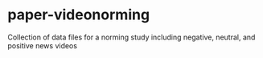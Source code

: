 # paper-videonorming
Collection of data files for a norming study including negative, neutral, and positive news videos
